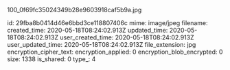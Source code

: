 100_0f69fc35024349b28e9603918caf5b9a.jpg

id: 29fba8b0414d46e6bbd3ce118807406c
mime: image/jpeg
filename: 
created_time: 2020-05-18T08:24:02.913Z
updated_time: 2020-05-18T08:24:02.913Z
user_created_time: 2020-05-18T08:24:02.913Z
user_updated_time: 2020-05-18T08:24:02.913Z
file_extension: jpg
encryption_cipher_text: 
encryption_applied: 0
encryption_blob_encrypted: 0
size: 1338
is_shared: 0
type_: 4